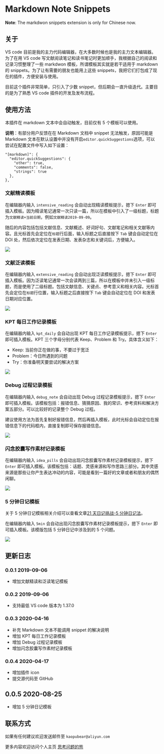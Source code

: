 # Markdown Note Snippets

**Note**: The markdwon snippets extension is only for Chinese now.

## 关于

VS code 目前是我的主力代码编辑器，在大多数时候也是我的主力文本编辑器。为了在用 VS code 写文献阅读笔记和读书笔记时更加顺手，我根据自己的阅读和记录习惯整理了一些 markdwon 模板，所谓模板其实就是若干适用于 markdown 的 snippets。为了让有需要的朋友也能用上这些 snippets，我把它们打包成了现在的插件，方便安装与使用。

目前这个插件非常简单，只引入了少数 snippet，但后期会一直升级迭代。主要目的是为了熟悉 VS code 插件的开发及发布流程。

## 使用方法

本插件在 markdown 文本中会自动触发，目前仅有 5 个模板可以使用。

**说明**：有部分用户反馈在在 Markdown 文档中 snippet 无法触发，原因可能是 Markdown 文本在默认设置中并没有开启`editor.quickSuggestions`选项，可以尝试在配置文件中写入如下设置：

```
"[markdown]": {
  "editor.quickSuggestions": {
    "other": true,
    "comments": false,
    "strings": true
  },
},
```

### 文献精读模板

在编辑器内输入 `intensive_reading` 会自动出现精读模板提示，摁下 `Enter` 即可插入模板。因为精读笔记通常一次只读一篇，所以在模板中引入了一级标题，标题为`文献精读+当前日期`，例如`文献精读2019-09-09`。

随后的内容包括包括文献信息、文献概述、好词好句、文献笔记和相关文献等内容。且光标首先会定位在`标题`行后面，输入标题之后直接按下 `Tab` 键会自动定位在 DOI 处，然后依次定位在发表日期、发表杂志和关键词后，方便输入。

![](./image/20200417101653.gif)

### 文献泛读模板

在编辑器内输入 `extensive_reading` 会自动出现泛读模板提示，摁下 `Enter` 即可插入模板。因为泛读笔记通常一次会读两到三篇，所以在模板中并未引入一级标题，而是使用了二级标题。包括文献信息、关键点、参考意义和相关内容。光标首先会定位在`标题`行位置，输入标题之后直接按下 `Tab` 键会自动定位在 DOI 和发表日期对应位置。

![](./image/20200417101651.gif)

### KPT 每日工作记录模板

在编辑器内输入 `kpt_daily` 会自动出现 KPT 每日工作记录模板提示，摁下 `Enter` 即可插入模板。KPT 三个字母分别代表 Keep、Problem 和 Try。具体含义如下：

- Keep: 当前你正在做的事，不要过于宽泛
- Problem：今日所遇到的问题
- Try：你准备明天要尝试的解决方案

![](./image/20200417101652.gif)

### Debug 过程记录模板

在编辑器内输入 `debug_note` 会自动出现 Debug 过程记录模板提示，摁下 `Enter` 即可插入模板。该模板包括：报错信息、猜猜原因、我的常识、参考资料和解决方案五部分。可以比较好的记录整个 Debug 过程。

建议使用方法为首先复制好报错信息，然后再插入模板，此时光标会自动定位在报错信息下的代码框内，直接复制即可保存报错信息。

![](./image/20200417101649.gif)

### 闪念胶囊写作素材记录模板

在编辑器内输入 `idea_pills` 会自动出现闪念胶囊写作素材记录模板提示，摁下 `Enter` 即可插入模板。该模板包括：话题、灵感来源和写作思路三部分。其中灵感来源是那些让你产生表达冲动的内容，可能是看到一篇好的文章或者和朋友的偶然闲聊。

![](./image/20200417101650.gif)

### 5 分钟日记模板

关于 5 分钟日记模板相关介绍可以查看文章[21 天日记挑战-5 分钟日记法](https://kaopubear.top/blog/2020-08-06-21day5minjournal/)。

在编辑器内输入 `5min` 会自动出现闪念胶囊写作素材记录模板提示，摁下 `Enter` 即可插入模板。该模版包括 5 分钟日记中涉及到的 5 个问题。

![](./image/20200825090212.gif)

## 更新日志

### 0.0.1 2019-09-06

- 增加文献精读和泛读笔记模板

### 0.0.2 2019-09-06

- 支持最低 VS code 版本为 1.37.0

### 0.0.3 2020-04-16

- 补充 Markdown 文本不能调用 snippet 的解决说明
- 增加 KPT 每日工作记录模板
- 增加 Debug 过程记录模板
- 增加闪念胶囊写作素材记录模板

### 0.0.4 2020-04-17

- 增加插件 icon
- 提交源代码至 GitHub

## 0.0.5 2020-08-25

- 增加 5 分钟日记模板

## 联系方式

如果有任何建议欢迎发送邮件至 `kaopubear@aliyun.com`

更多内容欢迎访问个人主页 [思考问题的熊](https://kaopubear.top)
